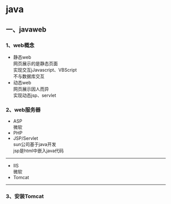 # java

## 一、javaweb

### 1、web概念

+ 静态web  
    网页展示的是静态页面  
    实现交互jJavascript、VBScript  
    不与数据库交互  
+ 动态web  
    网页展示因人而异  
    实现动态jsp、servlet  

### 2、web服务器
+ ASP   
    微软
+ PHP
+ JSP/Servlet  
    sun公司基于java开发  
    jsp是html中嵌入java代码
---
+ IIS  
    微软
+ Tomcat
---

### 3、安装Tomcat



